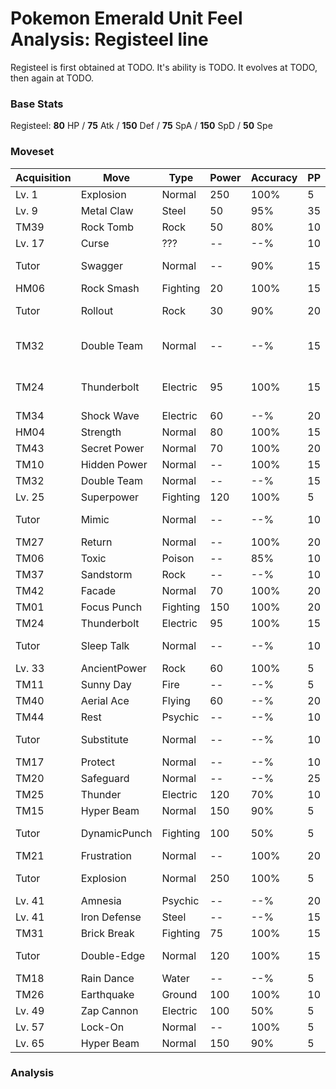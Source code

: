 # Pokemon Emerald Unit Feel Analysis: Registeel line

Registeel is first obtained at TODO. It's ability is TODO. It evolves at TODO, then again at TODO.

### Base Stats

Registeel: **80** HP / **75** Atk / **150** Def / **75** SpA / **150** SpD / **50** Spe

### Moveset

|Acquisition|Move        |Type    |Power|Accuracy|PP |Notes                    |
|---        |---         |---     |---  |---     |---|---                      |
|Lv. 1      |Explosion   |Normal  |250  |100%    |5  |                         |
|Lv. 9      |Metal Claw  |Steel   |50   |95%     |35 |                         |
|TM39       |Rock Tomb   |Rock    |50   |80%     |10 |                         |
|Lv. 17     |Curse       |???     |--   |--%     |10 |                         |
|Tutor      |Swagger     |Normal  |--   |90%     |15 |Emerald only             |
|HM06       |Rock Smash  |Fighting|20   |100%    |15 |                         |
|Tutor      |Rollout     |Rock    |30   |90%     |20 |Emerald only             |
|TM32       |Double Team |Normal  |--   |--%     |15 |Buy at Game Corner       |
|TM24       |Thunderbolt |Electric|95   |100%    |15 |Buy at Game Corner       |
|TM34       |Shock Wave  |Electric|60   |--%     |20 |                         |
|HM04       |Strength    |Normal  |80   |100%    |15 |                         |
|TM43       |Secret Power|Normal  |70   |100%    |20 |                         |
|TM10       |Hidden Power|Normal  |--   |100%    |15 |                         |
|TM32       |Double Team |Normal  |--   |--%     |15 |                         |
|Lv. 25     |Superpower  |Fighting|120  |100%    |5  |                         |
|Tutor      |Mimic       |Normal  |--   |--%     |10 |Emerald only             |
|TM27       |Return      |Normal  |--   |100%    |20 |                         |
|TM06       |Toxic       |Poison  |--   |85%     |10 |                         |
|TM37       |Sandstorm   |Rock    |--   |--%     |10 |                         |
|TM42       |Facade      |Normal  |70   |100%    |20 |                         |
|TM01       |Focus Punch |Fighting|150  |100%    |20 |                         |
|TM24       |Thunderbolt |Electric|95   |100%    |15 |                         |
|Tutor      |Sleep Talk  |Normal  |--   |--%     |10 |Emerald only             |
|Lv. 33     |AncientPower|Rock    |60   |100%    |5  |                         |
|TM11       |Sunny Day   |Fire    |--   |--%     |5  |                         |
|TM40       |Aerial Ace  |Flying  |60   |--%     |20 |                         |
|TM44       |Rest        |Psychic |--   |--%     |10 |                         |
|Tutor      |Substitute  |Normal  |--   |--%     |10 |Emerald only             |
|TM17       |Protect     |Normal  |--   |--%     |10 |                         |
|TM20       |Safeguard   |Normal  |--   |--%     |25 |                         |
|TM25       |Thunder     |Electric|120  |70%     |10 |                         |
|TM15       |Hyper Beam  |Normal  |150  |90%     |5  |                         |
|Tutor      |DynamicPunch|Fighting|100  |50%     |5  |Emerald only             |
|TM21       |Frustration |Normal  |--   |100%    |20 |                         |
|Tutor      |Explosion   |Normal  |250  |100%    |5  |Emerald only             |
|Lv. 41     |Amnesia     |Psychic |--   |--%     |20 |                         |
|Lv. 41     |Iron Defense|Steel   |--   |--%     |15 |                         |
|TM31       |Brick Break |Fighting|75   |100%    |15 |                         |
|Tutor      |Double-Edge |Normal  |120  |100%    |15 |Emerald only             |
|TM18       |Rain Dance  |Water   |--   |--%     |5  |                         |
|TM26       |Earthquake  |Ground  |100  |100%    |10 |                         |
|Lv. 49     |Zap Cannon  |Electric|100  |50%     |5  |                         |
|Lv. 57     |Lock-On     |Normal  |--   |100%    |5  |                         |
|Lv. 65     |Hyper Beam  |Normal  |150  |90%     |5  |                         |

### Analysis